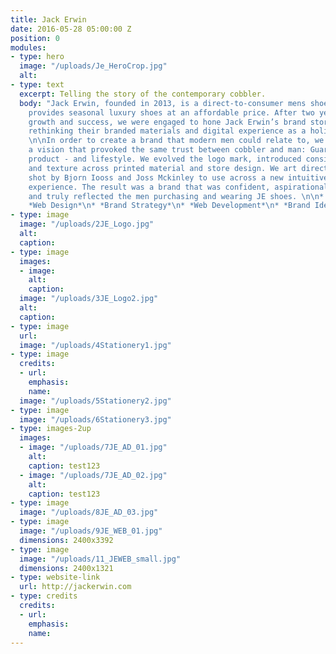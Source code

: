 ```yaml
---
title: Jack Erwin
date: 2016-05-28 05:00:00 Z
position: 0
modules:
- type: hero
  image: "/uploads/Je_HeroCrop.jpg"
  alt: 
- type: text
  excerpt: Telling the story of the contemporary cobbler.
  body: "Jack Erwin, founded in 2013, is a direct-to-consumer mens shoe brands that
    provides seasonal luxury shoes at an affordable price. After two years of quick
    growth and success, we were engaged to hone Jack Erwin’s brand story, which meant
    rethinking their branded materials and digital experience as a holistic system.
    \n\nIn order to create a brand that modern men could relate to, we needed to create
    a vision that provoked the same trust between cobbler and man: Guarantee quality,
    product - and lifestyle. We evolved the logo mark, introduced consistent color
    and texture across printed material and store design. We art directed campaigns
    shot by Bjorn Iooss and Joss Mckinley to use across a new intuitive e-commerce
    experience. The result was a brand that was confident, aspirational, understated,
    and truly reflected the men purchasing and wearing JE shoes. \n\n* *Art Direction*\n*
    *Web Design*\n* *Brand Strategy*\n* *Web Development*\n* *Brand Identity*\n"
- type: image
  image: "/uploads/2JE_Logo.jpg"
  alt: 
  caption: 
- type: image
  images:
  - image: 
    alt: 
    caption: 
  image: "/uploads/3JE_Logo2.jpg"
  alt: 
  caption: 
- type: image
  url: 
  image: "/uploads/4Stationery1.jpg"
- type: image
  credits:
  - url: 
    emphasis: 
    name: 
  image: "/uploads/5Stationery2.jpg"
- type: image
  image: "/uploads/6Stationery3.jpg"
- type: images-2up
  images:
  - image: "/uploads/7JE_AD_01.jpg"
    alt: 
    caption: test123
  - image: "/uploads/7JE_AD_02.jpg"
    alt: 
    caption: test123
- type: image
  image: "/uploads/8JE_AD_03.jpg"
- type: image
  image: "/uploads/9JE_WEB_01.jpg"
  dimensions: 2400x3392
- type: image
  image: "/uploads/11_JEWEB_small.jpg"
  dimensions: 2400x1321
- type: website-link
  url: http://jackerwin.com
- type: credits
  credits:
  - url: 
    emphasis: 
    name: 
---
```


